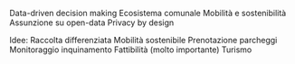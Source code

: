 Data-driven decision making
Ecosistema comunale
Mobilità e sostenibilità
Assunzione su open-data
Privacy by design

Idee:
Raccolta differenziata
Mobilità sostenibile
Prenotazione parcheggi
Monitoraggio inquinamento
Fattibilità (molto importante)
Turismo